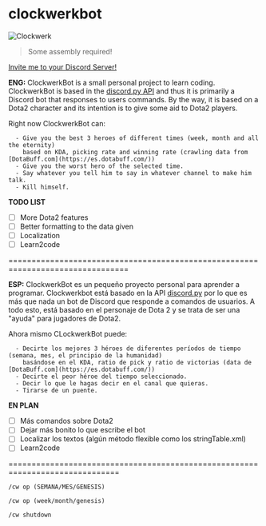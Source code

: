 # clockwerkbot

![Clockwerk](https://c-7npsfqifvt0x24hbnfqfejbx2edvstfdeox2edpn.g00.gamepedia.com/g00/3_c-7epub3.hbnfqfejb.dpn_/c-7NPSFQIFVT0x24iuuqtx3ax2fx2fhbnfqfejb.dvstfdeo.dpnx2fepub3_hbnfqfejbx2fex2fe9x2fDmpdlx78fsl_jdpo.qohx3fwfstjpox3d180edc1f8e61b2bcb7d944864eb71cdg_$/$/$/$/$?i10c.ua=1&i10c.dv=13) 
>Some assembly required!


[Invite me to your Discord Server!](https://discordapp.com/oauth2/authorize?client_id=495453674664099850&scope=bot&permissions=0)

**ENG:** 
      ClockwerkBot is a small personal project to learn coding. 
      ClockwerkBot is based in the [discord.py API](https://github.com/Rapptz/discord.py/tree/rewrite) and thus it is primarily
      a Discord bot that responses to users commands. By the way, it is based on a Dota2 character and its intention is to give some aid 
      to Dota2 players.
     
 Right now ClockwerkBot can:
      
      - Give you the best 3 heroes of different times (week, month and all the eternity)
        based on KDA, picking rate and winning rate (crawling data from [DotaBuff.com](https://es.dotabuff.com/))
      - Give you the worst hero of the selected time.
      - Say whatever you tell him to say in whatever channel to make him talk.
      - Kill himself.
      
   **TODO LIST**
   
- [ ] More Dota2 features
- [ ] Better formatting to the data given
- [ ] Localization
- [ ] Learn2code

================================================================================

**ESP:** 
      ClockwerkBot es un pequeño proyecto personal para aprender a programar. 
      Clockwerkbot está basado en la API [discord.py](https://github.com/Rapptz/discord.py/tree/rewrite) por lo que es más que nada
      un bot de Discord que responde a comandos de usuarios. A todo esto, está basado en el personaje de Dota 2 y se trata de ser una
      "ayuda" para jugadores de Dota2.
     
   Ahora mismo CLockwerkBot puede:
      
      - Decirte los mejores 3 héroes de diferentes períodos de tiempo (semana, mes, el principio de la humanidad)
        basándose en el KDA, ratio de pick y ratio de victorias (data de [DotaBuff.com](https://es.dotabuff.com/))
      - Decirte el peor héroe del tiempo seleccionado.
      - Decir lo que le hagas decir en el canal que quieras.
      - Tirarse de un puente.
      
   **EN PLAN**
   
- [ ] Más comandos sobre Dota2
- [ ] Dejar más bonito lo que escribe el bot
- [ ] Localizar los textos (algún método flexible como los stringTable.xml)
- [ ] Learn2code

==============================================================================

```/cw op (SEMANA/MES/GENESIS) ```

```/cw op (week/month/genesis)```

```/cw shutdown```
